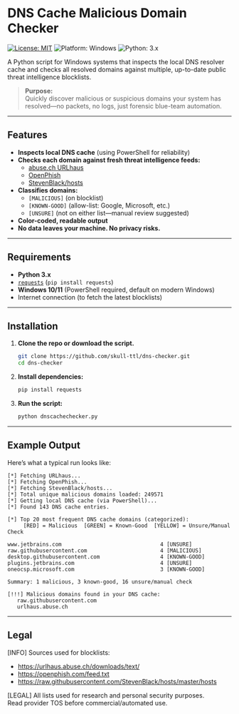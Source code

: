 # DNS Cache Malicious Domain Checker
[![License: MIT](https://img.shields.io/badge/License-MIT-green.svg)](LICENSE)
![Platform: Windows](https://img.shields.io/badge/Platform-Windows-blue)
![Python: 3.x](https://img.shields.io/badge/Python-3.x-3776AB)

A Python script for Windows systems that inspects the local DNS resolver cache and checks all resolved domains against multiple, up-to-date public threat intelligence blocklists.

> **Purpose:**  
> Quickly discover malicious or suspicious domains your system has resolved—no packets, no logs, just forensic blue-team automation.

---

## Features

- **Inspects local DNS cache** (using PowerShell for reliability)
- **Checks each domain against fresh threat intelligence feeds:**
  - [abuse.ch URLhaus](https://urlhaus.abuse.ch/)
  - [OpenPhish](https://openphish.com/)
  - [StevenBlack/hosts](https://github.com/StevenBlack/hosts)
- **Classifies domains:**
  - `[MALICIOUS]` (on blocklist)
  - `[KNOWN-GOOD]` (allow-list: Google, Microsoft, etc.)
  - `[UNSURE]` (not on either list—manual review suggested)
- **Color-coded, readable output**
- **No data leaves your machine. No privacy risks.**

---

## Requirements

- **Python 3.x**
- [`requests`](https://pypi.org/project/requests/) (`pip install requests`)
- **Windows 10/11** (PowerShell required, default on modern Windows)
- Internet connection (to fetch the latest blocklists)

---

## Installation

1. **Clone the repo or download the script.**
   ```bash
   git clone https://github.com/skull-ttl/dns-checker.git
   cd dns-checker
   ```
2. **Install dependencies:**
   ```bash
   pip install requests
   ```
3. **Run the script:**
   ```bash
   python dnscachechecker.py
   ```

---

## Example Output

Here’s what a typical run looks like:

```text
[*] Fetching URLhaus...
[*] Fetching OpenPhish...
[*] Fetching StevenBlack/hosts...
[*] Total unique malicious domains loaded: 249571
[*] Getting local DNS cache (via PowerShell)...
[*] Found 143 DNS cache entries.

[*] Top 20 most frequent DNS cache domains (categorized):
     [RED] = Malicious  [GREEN] = Known-Good  [YELLOW] = Unsure/Manual Check

www.jetbrains.com                               4 [UNSURE]
raw.githubusercontent.com                       4 [MALICIOUS]
desktop.githubusercontent.com                   4 [KNOWN-GOOD]
plugins.jetbrains.com                           4 [UNSURE]
oneocsp.microsoft.com                           3 [KNOWN-GOOD]

Summary: 1 malicious, 3 known-good, 16 unsure/manual check

[!!!] Malicious domains found in your DNS cache:
   raw.githubusercontent.com
   urlhaus.abuse.ch
```

---

## Legal

[INFO] Sources used for blocklists:
- https://urlhaus.abuse.ch/downloads/text/  
- https://openphish.com/feed.txt  
- https://raw.githubusercontent.com/StevenBlack/hosts/master/hosts  

[LEGAL] All lists used for research and personal security purposes.  
Read provider TOS before commercial/automated use.
